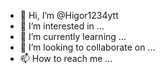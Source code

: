 - 👋 Hi, I’m @Higor1234ytt
- 👀 I’m interested in ...
- 🌱 I’m currently learning ...
- 💞️ I’m looking to collaborate on ...
- 📫 How to reach me ...

<!---
Higor1234ytt/Higor1234ytt is a ✨ special ✨ repository because its `README.md` (this file) appears on your GitHub profile.
You can click the Preview link to take a look at your changes.
--->
